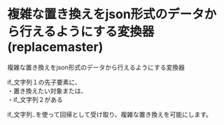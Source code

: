# 複雑な置き換えをjson形式のデータから行えるようにする変換器(replacemaster)
複雑な置き換えをjson形式のデータから行えるようにする変換器

if_文字列１の先子要素に、  
・置き換えたい対象または、  
・if_文字列２がある

if_文字列..を使って回帰として受け取り、複雑な置き換えを可能にします。


